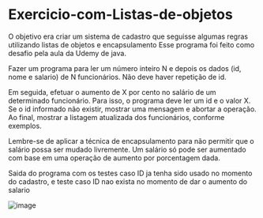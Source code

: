 # Exercicio-com-Listas-de-objetos
O objetivo era criar um sistema de cadastro que seguisse algumas regras utilizando listas de objetos e encapsulamento
Esse programa foi feito como desafio pela aula da Udemy de java.

Fazer um programa para ler um número inteiro N e depois os 
dados (id, nome e salario) de N funcionários. Não deve haver 
repetição de id. 
 
Em seguida, efetuar o aumento de X por cento no salário de 
um determinado funcionário. Para isso, o programa deve ler 
um id e o valor X. Se o id informado não existir, mostrar 
uma mensagem e abortar a operação. Ao final, mostrar a 
listagem atualizada dos funcionários, conforme exemplos.
 
Lembre-se de aplicar a técnica de encapsulamento para não 
permitir que o salário possa ser mudado livremente. Um 
salário só pode ser aumentado com base em uma operação 
de aumento por porcentagem dada.

Saida do programa com os testes caso ID ja tenha sido usado no momento do cadastro, e teste caso ID nao exista no momento de dar o aumento do salario

![image](https://user-images.githubusercontent.com/111459606/202766057-1b230ecf-da53-47e3-896b-972d12ccbb77.png)
